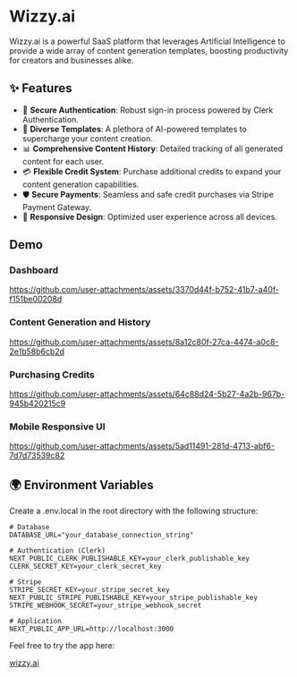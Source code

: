 # Wizzy.ai

Wizzy.ai is a powerful SaaS platform that leverages Artificial Intelligence to provide a wide array of content generation templates, boosting productivity for creators and businesses alike.

## ✨ Features

- 🔐 **Secure Authentication**: Robust sign-in process powered by Clerk Authentication.
- 📄 **Diverse Templates**: A plethora of AI-powered templates to supercharge your content creation.
- 📊 **Comprehensive Content History**: Detailed tracking of all generated content for each user.
- 💳 **Flexible Credit System**: Purchase additional credits to expand your content generation capabilities.
- 🛡️ **Secure Payments**: Seamless and safe credit purchases via Stripe Payment Gateway.
- 📱 **Responsive Design**: Optimized user experience across all devices.

## Demo

### Dashboard
https://github.com/user-attachments/assets/3370d44f-b752-41b7-a40f-f151be00208d

### Content Generation and History
https://github.com/user-attachments/assets/8a12c80f-27ca-4474-a0c8-2e1b58b6cb2d

### Purchasing Credits
https://github.com/user-attachments/assets/64c88d24-5b27-4a2b-967b-945b420215c9

### Mobile Responsive UI
https://github.com/user-attachments/assets/5ad11491-281d-4713-abf6-7d7d73539c82



## 🌍 Environment Variables
Create a .env.local in the root directory with the following structure:
```.env.local
# Database
DATABASE_URL="your_database_connection_string"

# Authentication (Clerk)
NEXT_PUBLIC_CLERK_PUBLISHABLE_KEY=your_clerk_publishable_key
CLERK_SECRET_KEY=your_clerk_secret_key

# Stripe
STRIPE_SECRET_KEY=your_stripe_secret_key
NEXT_PUBLIC_STRIPE_PUBLISHABLE_KEY=your_stripe_publishable_key
STRIPE_WEBHOOK_SECRET=your_stripe_webhook_secret

# Application
NEXT_PUBLIC_APP_URL=http://localhost:3000
```

Feel free to try the app here:

[wizzy.ai](https://wizzy-ai.vercel.app)

